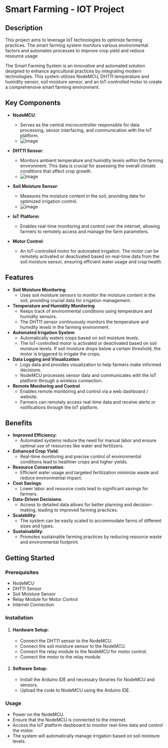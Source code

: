 # Smart Farming - IOT Project
## Description
This project aims to leverage IoT technologies to optimize farming practices. The smart farming system monitors various environmental factors and automates processes to improve crop yield and reduce resource usage

The Smart Farming System is an innovative and automated solution designed to enhance agricultural practices by integrating modern technologies. This system utilizes NodeMCU, DHT11 temperature and humidity sensor, soil moisture sensor, and an IoT-controlled motor to create a comprehensive smart farming environment.


## Key Components
- **NodeMCU**:
   - Serves as the central microcontroller responsible for data processing, sensor interfacing, and communication with the IoT platform.
   - ![image](https://github.com/Hitesh2112/smart-farming-iot-project/assets/97521900/6ae7ef0f-6a08-407d-9207-9747448f3e44)

- **DHT11 Sensor**:
   - Monitors ambient temperature and humidity levels within the farming environment. This data is crucial for assessing the overall climate conditions that affect crop growth.
   - ![image](https://github.com/Hitesh2112/smart-farming-iot-project/assets/97521900/7fa93c31-e486-4c4d-b710-2f901fe660c0)

- **Soil Moisture Sensor**:
   - Measures the moisture content in the soil, providing data for optimized irrigation control.
   - ![image](https://github.com/Hitesh2112/smart-farming-iot-project/assets/97521900/d7561e9e-b018-4938-b41a-b544f1de9e3b)

- **IoT Platform**:
   - Enables real-time monitoring and control over the internet, allowing farmers to remotely access and manage the farm parameters.
- **Motor Control**:
   - An IoT-controlled motor for automated irrigation. The motor can be remotely activated or deactivated based on real-time data from the soil moisture sensor, ensuring efficient water usage and crop health.


## Features
+ **Soil Moisture Monitoring**
  + Uses soil moisture sensors to monitor the moisture content in the soil, providing crucial data for irrigation management.
+ **Temperature and Humidity Monitoring**
  + Keeps track of environmental conditions using temperature and humidity sensors.
  + The DHT11 sensor continuously monitors the temperature and humidity levels in the farming environment.
+ **Automated Irrigation System**
  + Automatically waters crops based on soil moisture levels.
  + The IoT-controlled motor is activated or deactivated based on soil moisture levels. If soil moisture drops below a certain threshold, the motor is triggered to irrigate the crops.
+ **Data Logging and Visualization**
  + Logs data and provides visualization to help farmers make informed decisions.
  + NodeMCU processes sensor data and communicates with the IoT platform through a wireless connection.
+ **Remote Monitoring and Control**
  + Enables remote monitoring and control via a web dashboard / website.
  + Farmers can remotely access real-time data and receive alerts or notifications through the IoT platform.


## Benefits
- **Improved Efficiency**:
   - Automated systems reduce the need for manual labor and ensure optimal use of resources like water and fertilizers.
- **Enhanced Crop Yield**:
   - Real-time monitoring and precise control of environmental conditions lead to healthier crops and higher yields.
- **Resource Conservation**:
   - Efficient water usage and targeted fertilization minimize waste and reduce environmental impact.
- **Cost Savings**:
   - Lower labor and resource costs lead to significant savings for farmers.
- **Data-Driven Decisions**:
   - Access to detailed data allows for better planning and decision-making, leading to improved farming practices.
- **Scalability**:
   - The system can be easily scaled to accommodate farms of different sizes and types.
- **Sustainability**:
   - Promotes sustainable farming practices by reducing resource waste and environmental footprint.
 

## Getting Started 
### Prerequisites
- NodeMCU
- DHT11 Sensor
- Soil Moisture Sensor
- Relay Module for Motor Control
- Internet Connection

### Installation
  
1. #### Hardware Setup:

    - Connect the DHT11 sensor to the NodeMCU.
    - Connect the soil moisture sensor to the NodeMCU.
    - Connect the relay module to the NodeMCU for motor control.
    - Connect the motor to the relay module.
  
2. #### Software Setup:
    -  Install the Arduino IDE and necessary libraries for NodeMCU and sensors.
    -  Upload the code to NodeMCU using the Arduino IDE.

### Usage
- Power on the NodeMCU.
- Ensure that the NodeMCU is connected to the internet.
- Access the IoT platform dashboard to monitor real-time data and control the motor.
- The system will automatically manage irrigation based on soil moisture levels.
